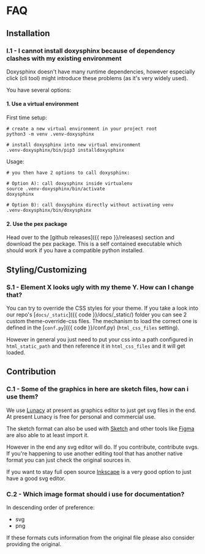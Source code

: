 <!--
=====================================================================================
 C O P Y R I G H T
-------------------------------------------------------------------------------------
 Copyright (c) 2022 by Robert Bosch GmbH. All rights reserved.

 Author(s):
 - Markus Braun, :em engineering methods AG (contracted by Robert Bosch GmbH)
=====================================================================================
-->
# FAQ

## Installation

### I.1 - I cannot install doxysphinx because of dependency clashes with my existing environment

Doxysphinx doesn't have many runtime dependencies, however especially click (cli tool) might introduce
these problems (as it's very widely used).

You have several options:

#### 1. Use a virtual environment

First time setup:

```shell
# create a new virtual environment in your project root
python3 -m venv .venv-doxysphinx

# install doxysphinx into new virtual environment
.venv-doxysphinx/bin/pip3 installdoxysphinx
```

Usage:

```shell
# you then have 2 options to call doxysphinx:

# Option A): call doxysphinx inside virtualenv
source .venv-doxysphinx/bin/activate
doxysphinx

# Option B): call doxysphinx directly without activating venv
.venv-doxysphinx/bin/doxysphinx
```

#### 2. Use the pex package

Head over to the [github releases]({{ repo }}/releases) section and download the pex package.
This is a self contained executable which should work if you have a compatible python installed.

## Styling/Customizing

### S.1 - Element X looks ugly with my theme Y. How can I change that?

You can try to override the CSS styles for your theme.
If you take a look into our repo's [`docs/_static`]({{ code }}/docs/_static/) folder you can see 2 custom theme-override-css files.
The mechanism to load the correct one is defined in the [`conf.py`]({{ code }}/conf.py) (`html_css_files` setting).

However in general you just need to put your css into a path configured in `html_static_path` and then reference
it in `html_css_files` and it will get loaded.

## Contribution

### C.1 - Some of the graphics in here are sketch files, how can i use them?

We use [Lunacy](https://icons8.com/lunacy) at present as graphics editor to just get svg files in the end.
At present Lunacy is free for personal and commercial use.

The sketch format can also be used with [Sketch](https://www.sketch.com/) and other tools like
[Figma](https://www.figma.com) are also able to at least import it.

However in the end any svg editor will do. If you contribute, contribute svgs. If you're happening to use
another editing tool that has another native format you can just check the original sources in.

If you want to stay full open source [Inkscape](https://inkscape.org) is a very good option to just have a
good svg editor.

### C.2 - Which image format should i use for documentation?

In descending order of preference:

* svg
* png

If these formats cuts information from the original file please also consider providing the original.
